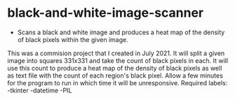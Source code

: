 # black-and-white-image-scanner
- Scans a black and white image and produces a heat map of the density of black pixels within the given image.

This was a commision project that I created in July 2021.
It will split a given image into squares 331x331 and take the count of black pixels in each. 
It will use this count to produce a heat map of the density of black pixels as well as text file with the count of each region's black pixel.
Allow a few minutes for the program to run in which time it will be unresponsive.
Required labels:
-tkinter
-datetime
-PIL
